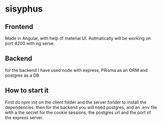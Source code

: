 # sisyphus

## Frontend
Made in Angular, with help of material UI.
Autmatically will be working on port 4200 with ng serve.

## Backend
for the backend I have used node with express, PRisma as an ORM and postgres as a DB

## How to start it
First do npm init on the client folder and the server forlder to install the dependencies.
then for the backend you will need postgres, and an .env file 
with a the secret for the cookie sessions, the postgres url and the port of the 
express server.
